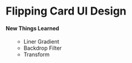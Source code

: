 <h1>Flipping Card UI Design</h1>
<h4> New Things Learned </h4>
<ul>
<ul>
    <li>Liner Gradient</li>
    <li>Backdrop Filter</li>   
    <li>Transform</li>
</ul>
</ul>
